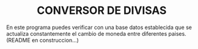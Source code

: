 <h1 align="center"> CONVERSOR DE DIVISAS  </h1>
En este programa puedes verificar con una base datos establecida que se actualiza constantemente el cambio de moneda entre diferentes paises.
(README en construccion...) 
